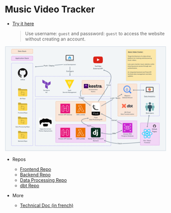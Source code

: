 # Music Video Tracker

- [Try it here](https://caidam.github.io/project-project-front)
    > Use username: `guest` and passsword: `guest` to access the website without creating an account.

![Target Architecture](./misc/project-project-target-architecture.png)


- Repos

  - [Frontend Repo]()
  - [Backend Repo]()
  - [Data Processing Repo]()
  - [dbt Repo]()

- More

  - [Technical Doc (in french)]()
